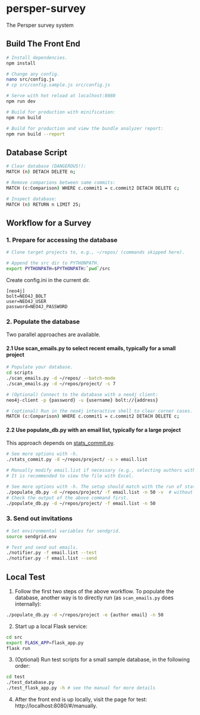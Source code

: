 # persper-survey

The Persper survey system

## Build The Front End

``` bash
# Install dependencies.
npm install

# Change any config.
nano src/config.js
# cp src/config.sample.js src/config.js

# Serve with hot reload at localhost:8080
npm run dev

# Build for production with minification:
npm run build

# Build for production and view the bundle analyzer report:
npm run build --report
```

## Database Script

``` bash
# Clear database (DANGEROUS!):
MATCH (n) DETACH DELETE n;

# Remove comparions between same commits:
MATCH (c:Comparison) WHERE c.commit1 = c.commit2 DETACH DELETE c;

# Inspect database:
MATCH (n) RETURN n LIMIT 25;
```

## Workflow for a Survey

### 1. Prepare for accessing the database

``` bash
# Clone target projects to, e.g., ~/repos/ (commands skipped here).

# Append the src dir to PYTHONPATH.
export PYTHONPATH=$PYTHONPATH:`pwd`/src
```

Create config.ini in the current dir.
```
[neo4j]
bolt=NEO4J_BOLT
user=NEO4J_USER
password=NEO4J_PASSWORD
```

### 2. Populate the database

Two parallel approaches are available.

#### 2.1 Use scan_emails.py to select recent emails, typically for a small project

``` bash
# Populate your database.
cd scripts
./scan_emails.py -d ~/repos/ --batch-mode
./scan_emails.py -d ~/repos/project/ -s 7

# (Optional) Connect to the database with a neo4j client:
neo4j-client -p {password} -u {username} bolt://{address}

# (optional) Run in the neo4j interactive shell to clear corner cases.
MATCH (c:Comparison) WHERE c.commit1 = c.commit2 DETACH DELETE c;
```

#### 2.2 Use populate_db.py with an email list, typically for a large project

This approach depends on [stats_commit.py](https://github.com/Persper/code-analytics/blob/master/tools/repo_stats/stats_commit.py).

```bash
# See more options with -h.
./stats_commit.py -d ~/repos/project/ -s > email.list

# Manually modify email.list if necessary (e.g., selecting authors with most commits).
# It is recommended to view the file with Excel.

# See more options with -h. The setup should match with the run of stats_commit.py.
./populate_db.py -d ~/repos/project/ -f email.list -n 50 -v  # without actually populating the database
# Check the output of the above command first.
./populate_db.py -d ~/repos/project/ -f email.list -n 50
```

### 3. Send out invitations

``` bash
# Set environmental variables for sendgrid.
source sendgrid.env

# Test and send out emails.
./notifier.py -f email.list --test
./notifier.py -f email.list --send
```

## Local Test 

1. Follow the first two steps of the above workflow. To populate the database, another way is to directly run (as `scan_emails.py` does internally):

``` bash
./populate_db.py -d ~/repos/project -e {author email} -n 50
```

2. Start up a local Flask service:

``` bash
cd src
export FLASK_APP=flask_app.py
flask run
```

3. (Optional) Run test scripts for a small sample database, in the following order:

``` bash
cd test
./test_database.py
./test_flask_app.py -h # see the manual for more details
```

4. After the front end is up locally, visit the page for test: http://localhost:8080/#/manually.
